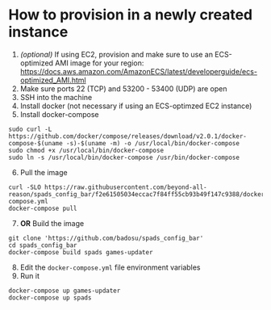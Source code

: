 # How to provision in a newly created instance

1. _(optional)_ If using EC2, provision and make sure to use an ECS-optimized AMI image for your region: https://docs.aws.amazon.com/AmazonECS/latest/developerguide/ecs-optimized_AMI.html
2. Make sure ports 22 (TCP) and 53200 - 53400 (UDP) are open
3. SSH into the machine
4. Install docker (not necessary if using an ECS-optimzed EC2 instance)
5. Install docker-compose

```
sudo curl -L https://github.com/docker/compose/releases/download/v2.0.1/docker-compose-$(uname -s)-$(uname -m) -o /usr/local/bin/docker-compose
sudo chmod +x /usr/local/bin/docker-compose
sudo ln -s /usr/local/bin/docker-compose /usr/bin/docker-compose
```

6. Pull the image

```
curl -SLO https://raw.githubusercontent.com/beyond-all-reason/spads_config_bar/f2e61505034eccac7f84ff55cb93b49f147c9388/docker-compose.yml
docker-compose pull
```

7. **OR** Build the image
```
git clone 'https://github.com/badosu/spads_config_bar'
cd spads_config_bar
docker-compose build spads games-updater
```

8. Edit the `docker-compose.yml` file environment variables
9. Run it

```
docker-compose up games-updater
docker-compose up spads
```
